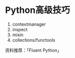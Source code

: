 # Python高级技巧

1. contextmanager
2. inspect
3. mixin
4. collections/functools

资料推荐：「Fluent Python」




